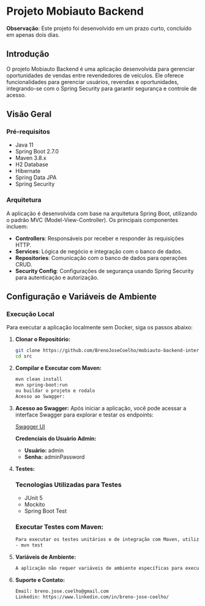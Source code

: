 # Projeto Mobiauto Backend

**Observação**: Este projeto foi desenvolvido em um prazo curto, concluído em apenas dois dias.

## Introdução

O projeto Mobiauto Backend é uma aplicação desenvolvida para gerenciar oportunidades de vendas entre revendedores de veículos. Ele oferece funcionalidades para gerenciar usuários, revendas e oportunidades, integrando-se com o Spring Security para garantir segurança e controle de acesso.

## Visão Geral

### Pré-requisitos

- Java 11
- Spring Boot 2.7.0
- Maven 3.8.x
- H2 Database
- Hibernate
- Spring Data JPA
- Spring Security

### Arquitetura

A aplicação é desenvolvida com base na arquitetura Spring Boot, utilizando o padrão MVC (Model-View-Controller). Os principais componentes incluem:
- **Controllers**: Responsáveis por receber e responder às requisições HTTP.
- **Services**: Lógica de negócio e integração com o banco de dados.
- **Repositories**: Comunicação com o banco de dados para operações CRUD.
- **Security Config**: Configurações de segurança usando Spring Security para autenticação e autorização.

## Configuração e Variáveis de Ambiente

### Execução Local

Para executar a aplicação localmente sem Docker, siga os passos abaixo:

1. **Clonar o Repositório:**

   ```bash
   git clone https://github.com/BrenoJoseCoelho/mobiauto-backend-interview.git
   cd src

2. **Compilar e Executar com Maven:**

   ```bash
   mvn clean install
   mvn spring-boot:run
   ou buildar o projeto e rodalo
   Acesso ao Swagger:

3. **Acesso ao Swagger:**
   Após iniciar a aplicação, você pode acessar a interface Swagger para explorar e testar os endpoints:

   [Swagger UI](http://localhost:8080/swagger-ui/index.html)

   **Credenciais do Usuário Admin:**
   - **Usuário:** admin
   - **Senha:** adminPassword


4. **Testes:**   
    ### Tecnologias Utilizadas para Testes

   - JUnit 5
   - Mockito
   - Spring Boot Test

   ### Executar Testes com Maven:
    ```bash
    Para executar os testes unitários e de integração com Maven, utilize o seguinte comando:
    - mvn test 

5. **Variáveis de Ambiente:**
    ```bash
    A aplicação não requer variáveis de ambiente específicas para execução em ambiente de desenvolvimento.

6. **Suporte e Contato:**   
    ```bash
    Email: breno.jose.coelho@gmail.com
    Linkedin: https://www.linkedin.com/in/breno-jose-coelho/
